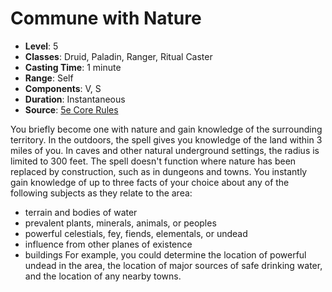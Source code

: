 # Commune with Nature

- **Level**: 5
- **Classes**: Druid, Paladin, Ranger, Ritual Caster
- **Casting Time**: 1 minute
- **Range**: Self
- **Components**: V, S
- **Duration**: Instantaneous
- **Source**: [5e Core Rules](http://dnd.wizards.com/articles/features/systems-reference-document-srd)

You briefly become one with nature and gain knowledge of the surrounding territory. In the outdoors, the spell gives you knowledge of the land within 3 miles of you. In caves and other natural underground settings, the radius is limited to 300 feet. The spell doesn't function where nature has been replaced by construction, such as in dungeons and towns. You instantly gain knowledge of up to three facts of your choice about any of the following subjects as they relate to the area: 
- terrain and bodies of water 
- prevalent plants, minerals, animals, or peoples 
- powerful celestials, fey, fiends, elementals, or undead 
- influence from other planes of existence 
- buildings For example, you could determine the location of powerful undead in the area, the location of major sources of safe drinking water, and the location of any nearby towns.

